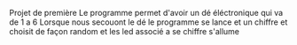 Projet de première
Le programme permet d'avoir un dé éléctronique qui va de 1 a 6 
Lorsque nous secouont le dé le programme se lance et un chiffre et choisit de façon random et les led associé a se chiffre s'allume
